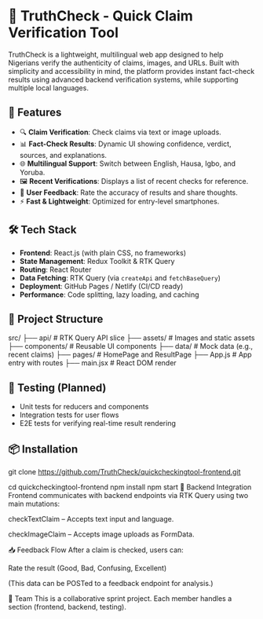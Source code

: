 # 🧠 TruthCheck - Quick Claim Verification Tool

TruthCheck is a lightweight, multilingual web app designed to help Nigerians verify the authenticity of claims, images, and URLs. Built with simplicity and accessibility in mind, the platform provides instant fact-check results using advanced backend verification systems, while supporting multiple local languages.

## 🚀 Features

- 🔍 **Claim Verification**: Check claims via text or image uploads.  
- 📊 **Fact-Check Results**: Dynamic UI showing confidence, verdict, sources, and explanations.
- 🌐 **Multilingual Support**: Switch between English, Hausa, Igbo, and Yoruba.
- 🖼️ **Recent Verifications**: Displays a list of recent checks for reference.
- 💬 **User Feedback**: Rate the accuracy of results and share thoughts.
- ⚡ **Fast & Lightweight**: Optimized for entry-level smartphones.

## 🛠️ Tech Stack

- **Frontend**: React.js (with plain CSS, no frameworks)
- **State Management**: Redux Toolkit & RTK Query
- **Routing**: React Router
- **Data Fetching**: RTK Query (via `createApi` and `fetchBaseQuery`)
- **Deployment**: GitHub Pages / Netlify (CI/CD ready)
- **Performance**: Code splitting, lazy loading, and caching

## 🧱 Project Structure

src/ ├── api/ # RTK Query API slice ├── assets/ # Images and static assets ├── components/ # Reusable UI components ├── data/ # Mock data (e.g., recent claims) ├── pages/ # HomePage and ResultPage ├── App.js # App entry with routes ├── main.jsx # React DOM render


## 🧪 Testing (Planned)

- Unit tests for reducers and components
- Integration tests for user flows
- E2E tests for verifying real-time result rendering

## 📦 Installation

git clone https://github.com/TruthCheck/quickcheckingtool-frontend.git

cd quickcheckingtool-frontend
npm install
npm start
🔗 Backend Integration
Frontend communicates with backend endpoints via RTK Query using two main mutations:

checkTextClaim – Accepts text input and language.

checkImageClaim – Accepts image uploads as FormData.

📥 Feedback Flow
After a claim is checked, users can:

Rate the result (Good, Bad, Confusing, Excellent)

(This data can be POSTed to a feedback endpoint for analysis.)

👥 Team
This is a collaborative sprint project. Each member handles a section (frontend, backend, testing). 

